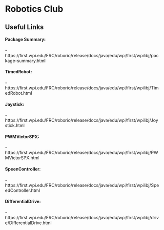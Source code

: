 # Robotics Club
 
<h2>Useful Links</h2>
<h4>Package Summary:</h4>
 - https://first.wpi.edu/FRC/roborio/release/docs/java/edu/wpi/first/wpilibj/package-summary.html
<h4>TimedRobot:</h4>
 - https://first.wpi.edu/FRC/roborio/release/docs/java/edu/wpi/first/wpilibj/TimedRobot.html
<h4>Jaystick:</h4>
 - https://first.wpi.edu/FRC/roborio/release/docs/java/edu/wpi/first/wpilibj/Joystick.html
<h4>PWMVictorSPX:</h4>
 - https://first.wpi.edu/FRC/roborio/release/docs/java/edu/wpi/first/wpilibj/PWMVictorSPX.html
<h4>SpeenController:</h4>
 - https://first.wpi.edu/FRC/roborio/release/docs/java/edu/wpi/first/wpilibj/SpeedController.html
<h4>DifferentialDrive:</h4>
 - https://first.wpi.edu/FRC/roborio/release/docs/java/edu/wpi/first/wpilibj/drive/DifferentialDrive.html
